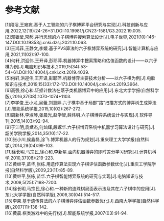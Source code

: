 # 参考文献
[1]段浴,王宛宛.基于人工智能的六子棋博弈平台研究与实现[J].科技创新与应用,2022,12(19):24-26+31.DOI:10.19981/j.CN23-1581/G3.2022.19.005.<br>
[2]邓银莹,常郝.并行思想的六子棋博弈搜索算法设计[J].电子世界,2021(10):146-147.DOI:10.19353/j.cnki.dzsj.2021.10.063.<br>
[3]王鸿菲,王静文,李媛.基于PVS算法的六子棋博弈系统的研究[J].智能计算机与应用,2021,11(02):97-100.<br>
[4]何轩,洪迎伟,王开译,彭耶萍.机器博弈中搜索策略和估值函数的设计——以六子棋为例[J].电脑知识与技术,2019,15(34):53-54+61.DOI:10.14004/j.cnki.ckt.2019.4039.<br>
[5]何轩,洪迎伟,王开译,彭耶萍.机器博弈主要技术分析——以六子棋为例[J].电脑知识与技术,2019,15(33):172-173.DOI:10.14004/j.cnki.ckt.2019.3964.<br>
[6]高强,徐心和.证据计数法在落子类机器博弈中的应用[J].东北大学学报(自然科学版),2016,37(08):1070-1074+1103.<br>
[7]李学俊,王小龙,吴蕾,刘慧婷.六子棋中基于局部“路”扫描方式的博弈树生成算法[J].智能系统学报,2015,10(02):267-272.<br>
[8]周新林,李淑琴,张晨光,赵学智,薛炜明.六子棋博弈系统设计与实现[J].软件导刊,2015,14(03):92-94.<br>
[9]于江明,袁斌杰,何灿辉,段琢华.六子棋博弈系统中机器学习算法设计与研究[J].韶关学院学报,2014,35(10):17-22.<br>
[10]张小川,候鑫磊,涂飞.博弈机器人的行为规划[J].重庆理工大学学报(自然科学),2014,28(04):99-103.<br>
[11]徐长明,马宗民,徐心和,李新星.面向机器博弈的即时差分学习研究[J].计算机科学,2010,37(08):219-223.<br>
[12]黄继平,苗华,张栋.用遗传算法实现六子棋评估函数参数优化[J].重庆工学院学报(自然科学版),2009,23(11):85-89.<br>
[13]黄继平,张栋,苗华.六子棋智能博弈系统的研究与实现[J].电脑知识与技术,2009,5(25):7198-7200.<br>
[14]徐长明,马宗民,徐心和.一种新的连珠棋局面表示法及其在六子棋中的应用[J].东北大学学报(自然科学版),2009,30(04):514-517.<br>
[15]李果.基于遗传算法的六子棋博弈评估函数参数优化[J].西南大学学报(自然科学版),2007(11):138-142.<br>
[16]黄晨.棋类游戏中的先行权[J].智能系统学报,2007(03):91-94.<br>
